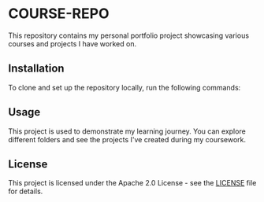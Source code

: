 # COURSE-REPO

This repository contains my personal portfolio project showcasing various courses and projects I have worked on.

## Installation

To clone and set up the repository locally, run the following commands:

## Usage

This project is used to demonstrate my learning journey. You can explore different folders and see the projects I've created during my coursework.

## License

This project is licensed under the Apache 2.0 License - see the [LICENSE](LICENSE) file for details.

